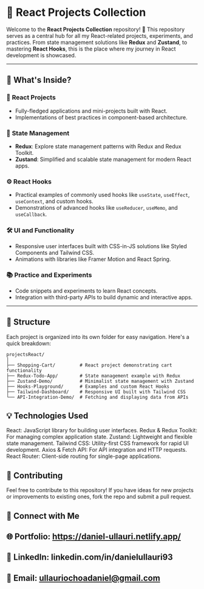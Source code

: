 # 📂 React Projects Collection

Welcome to the **React Projects Collection** repository! 🎉 This repository serves as a central hub for all my React-related projects, experiments, and practices. From state management solutions like **Redux** and **Zustand**, to mastering **React Hooks**, this is the place where my journey in React development is showcased.

---

## 🚀 **What's Inside?**

### 🌟 **React Projects**
- Fully-fledged applications and mini-projects built with React.
- Implementations of best practices in component-based architecture.

### 🔄 **State Management**
- **Redux**: Explore state management patterns with Redux and Redux Toolkit.
- **Zustand**: Simplified and scalable state management for modern React apps.

### ⚙️ **React Hooks**
- Practical examples of commonly used hooks like `useState`, `useEffect`, `useContext`, and custom hooks.
- Demonstrations of advanced hooks like `useReducer`, `useMemo`, and `useCallback`.

### 🛠️ **UI and Functionality**
- Responsive user interfaces built with CSS-in-JS solutions like Styled Components and Tailwind CSS.
- Animations with libraries like Framer Motion and React Spring.

### 📚 **Practice and Experiments**
- Code snippets and experiments to learn React concepts.
- Integration with third-party APIs to build dynamic and interactive apps.

---

## 📁 **Structure**

Each project is organized into its own folder for easy navigation. Here's a quick breakdown:

```plaintex
projectsReact/
│
├── Shopping-Cart/         # React project demonstrating cart functionality
├── Redux-Todo-App/        # State management example with Redux
├── Zustand-Demo/          # Minimalist state management with Zustand
├── Hooks-Playground/      # Examples and custom React Hooks
├── Tailwind-Dashboard/    # Responsive UI built with Tailwind CSS
└── API-Integration-Demo/  # Fetching and displaying data from APIs
```

## 💡 Technologies Used
React: JavaScript library for building user interfaces.
Redux & Redux Toolkit: For managing complex application state.
Zustand: Lightweight and flexible state management.
Tailwind CSS: Utility-first CSS framework for rapid UI development.
Axios & Fetch API: For API integration and HTTP requests.
React Router: Client-side routing for single-page applications.

## 🌟 Contributing
Feel free to contribute to this repository! If you have ideas for new projects or improvements to existing ones, fork the repo and submit a pull request.

## 🤝 Connect with Me
## 🌐 Portfolio: https://daniel-ullauri.netlify.app/
## 💼 LinkedIn: linkedin.com/in/danielullauri93
## 📧 Email: ullauriochoadaniel@gmail.com

